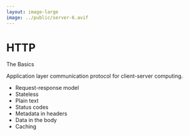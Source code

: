 ```yaml
---
layout: image-large
image: ../public/server-6.avif
---
```


# HTTP

The Basics

Application layer communication protocol for client-server computing.

- <span class="text-cyan-400">Request</span>-<span class="text-purple-400">response</span> model
- Stateless
- Plain text
- Status codes
- Metadata in headers
- Data in the body
- Caching
